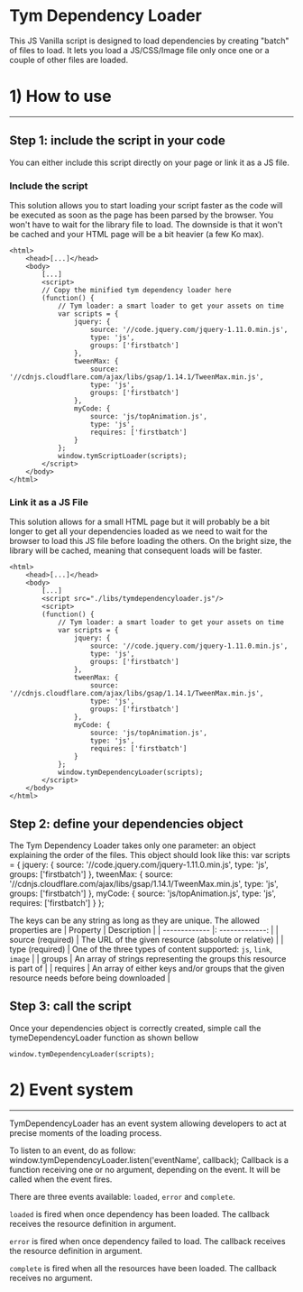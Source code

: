 Tym Dependency Loader
========================

This JS Vanilla script is designed to load dependencies by creating "batch" of files to load. It lets you load a JS/CSS/Image file only once one or a couple of other files are loaded.

# 1) How to use
----------------------------------

## Step 1: include the script in your code

You can either include this script directly on your page or link it as a JS file.

### Include the script

This solution allows you to start loading your script faster as the code will be executed as soon as the page has been parsed by the browser. You won't have to wait for the library file to load. The downside is that it won't be cached and your HTML page will be a bit heavier (a few Ko max).


    <html>
        <head>[...]</head>
        <body>
            [...]
            <script>
            // Copy the minified tym dependency loader here
            (function() {
                // Tym loader: a smart loader to get your assets on time
                var scripts = {
                    jquery: {
                        source: '//code.jquery.com/jquery-1.11.0.min.js',
                        type: 'js',
                        groups: ['firstbatch']
                    },
                    tweenMax: {
                        source: '//cdnjs.cloudflare.com/ajax/libs/gsap/1.14.1/TweenMax.min.js',
                        type: 'js',
                        groups: ['firstbatch']
                    },
                    myCode: {
                        source: 'js/topAnimation.js',
                        type: 'js',
                        requires: ['firstbatch']
                    }
                };
                window.tymScriptLoader(scripts);
            </script>
        </body>
    </html>

### Link it as a JS File

This solution allows for a small HTML page but it will probably be a bit longer to get all your dependencies loaded as we need to wait for the browser to load this JS file before loading the others. On the bright size, the library will be cached, meaning that consequent loads will be faster.

    <html>
        <head>[...]</head>
        <body>
            [...]
            <script src="./libs/tymdependencyloader.js"/>
            <script>
            (function() {
                // Tym loader: a smart loader to get your assets on time
                var scripts = {
                    jquery: {
                        source: '//code.jquery.com/jquery-1.11.0.min.js',
                        type: 'js',
                        groups: ['firstbatch']
                    },
                    tweenMax: {
                        source: '//cdnjs.cloudflare.com/ajax/libs/gsap/1.14.1/TweenMax.min.js',
                        type: 'js',
                        groups: ['firstbatch']
                    },
                    myCode: {
                        source: 'js/topAnimation.js',
                        type: 'js',
                        requires: ['firstbatch']
                    }
                };
                window.tymDependencyLoader(scripts);
            </script>
        </body>
    </html>

## Step 2: define your dependencies object
The Tym Dependency Loader takes only one parameter: an object explaining the order of the files.
This object should look like this:
    var scripts = {
        jquery: {
            source: '//code.jquery.com/jquery-1.11.0.min.js',
            type: 'js',
            groups: ['firstbatch']
        },
        tweenMax: {
            source: '//cdnjs.cloudflare.com/ajax/libs/gsap/1.14.1/TweenMax.min.js',
            type: 'js',
            groups: ['firstbatch']
        },
        myCode: {
            source: 'js/topAnimation.js',
            type: 'js',
            requires: ['firstbatch']
        }
    };

The keys can be any string as long as they are unique.
The allowed properties are
| Property      |  Description    |
| ------------- |: -------------: |
| source (required)       | The URL of the given resource (absolute or relative) |
| type (required)         | One of the three types of content supported: `js`, `link`, `image` |
| groups      | An array of strings representing the groups this resource is part of |
| requires      | An array of either keys and/or groups that the given resource needs before being downloaded |

## Step 3: call the script
Once your dependencies object is correctly created, simple call the tymeDependencyLoader function as shown bellow

    window.tymDependencyLoader(scripts);


# 2) Event system
----------------------------------
TymDependencyLoader has an event system allowing developers to act at precise moments of the loading process.

To listen to an event, do as follow:
    window.tymDependencyLoader.listen('eventName', callback);
Callback is a function receiving one or no argument, depending on the event. It will be called when the event fires.

There are three events available: `loaded`, `error` and `complete`.

`loaded` is fired when once dependency has been loaded. The callback receives the resource definition in argument.

`error` is fired when once dependency failed to load. The callback receives the resource definition in argument.

`complete` is fired when all the resources have been loaded. The callback receives no argument.